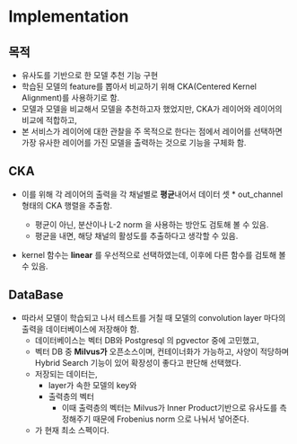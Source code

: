 # Implementation

## 목적

- 유사도를 기반으로 한 모델 추천 기능 구현
- 학습된 모델의 feature를 뽑아서 비교하기 위해 CKA(Centered Kernel Alignment)를 사용하기로 함.
- 모델과 모델을 비교해서 모델을 추천하고자 했었지만, CKA가 레이어와 레이어의 비교에 적합하고,
- 본 서비스가 레이어에 대한 관찰을 주 목적으로 한다는 점에서 레이어를 선택하면 가장 유사한 레이어를 가진 모델을 출력하는 것으로 기능을 구체화 함.

## CKA

- 이를 위해 각 레이어의 출력을 각 채널별로 **평균**내어서 데이터 셋 \* out_channel 형태의 CKA 행렬을 추출함.

  - 평균이 아닌, 분산이나 L-2 norm 을 사용하는 방안도 검토해 볼 수 있음.
  - 평균을 내면, 해당 채널의 활성도를 추출하다고 생각할 수 있음.

- kernel 함수는 **linear** 를 우선적으로 선택하였는데, 이후에 다른 함수를 검토해 볼 수 있음.

## DataBase

- 따라서 모델이 학습되고 나서 테스트를 거칠 때 모델의 convolution layer 마다의 출력을 데이터베이스에 저장해야 함.
  - 데이터베이스는 벡터 DB와 Postgresql 의 pgvector 중에 고민했고,
  - 벡터 DB 중 **Milvus가** 오픈소스이며, 컨테이너화가 가능하고, 사양이 적당하며 Hybrid Search 기능이 있어 확장성이 좋다고 판단해 선택했다.
  - 저장되는 데이터는,
    - layer가 속한 모델의 key와
    - 출력층의 벡터
      - 이때 출력층의 벡터는 Milvus가 Inner Product기반으로 유사도를 측정해주기 때문에 Frobenius norm 으로 나눠서 넣어준다.
  - 가 현재 최소 스펙이다.
